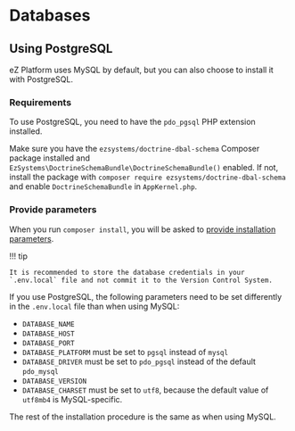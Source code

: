 # Databases

## Using PostgreSQL

eZ Platform uses MySQL by default, but you can also choose to install it with PostgreSQL.

### Requirements

To use PostgreSQL, you need to have the `pdo_pgsql` PHP extension installed.

Make sure you have the `ezsystems/doctrine-dbal-schema` Composer package installed
and `EzSystems\DoctrineSchemaBundle\DoctrineSchemaBundle()` enabled.
If not, install the package with `composer require ezsystems/doctrine-dbal-schema`
and enable `DoctrineSchemaBundle` in `AppKernel.php`.

### Provide parameters

When you run `composer install`, you will be asked to [provide installation parameters](../getting_started/install_ez_platform.md#provide-installation-parameters).

!!! tip

    It is recommended to store the database credentials in your `.env.local` file and not commit it to the Version Control System.

If you use PostgreSQL, the following parameters need to be set differently in the `.env.local` file than when using MySQL:

- `DATABASE_NAME`
- `DATABASE_HOST`
- `DATABASE_PORT`
- `DATABASE_PLATFORM` must be set to `pgsql` instead of `mysql`
- `DATABASE_DRIVER` must be set to `pdo_pgsql` instead of the default `pdo_mysql`
- `DATABASE_VERSION`
- `DATABASE_CHARSET` must be set to `utf8`, because the default value of `utf8mb4` is MySQL-specific.

The rest of the installation procedure is the same as when using MySQL.
